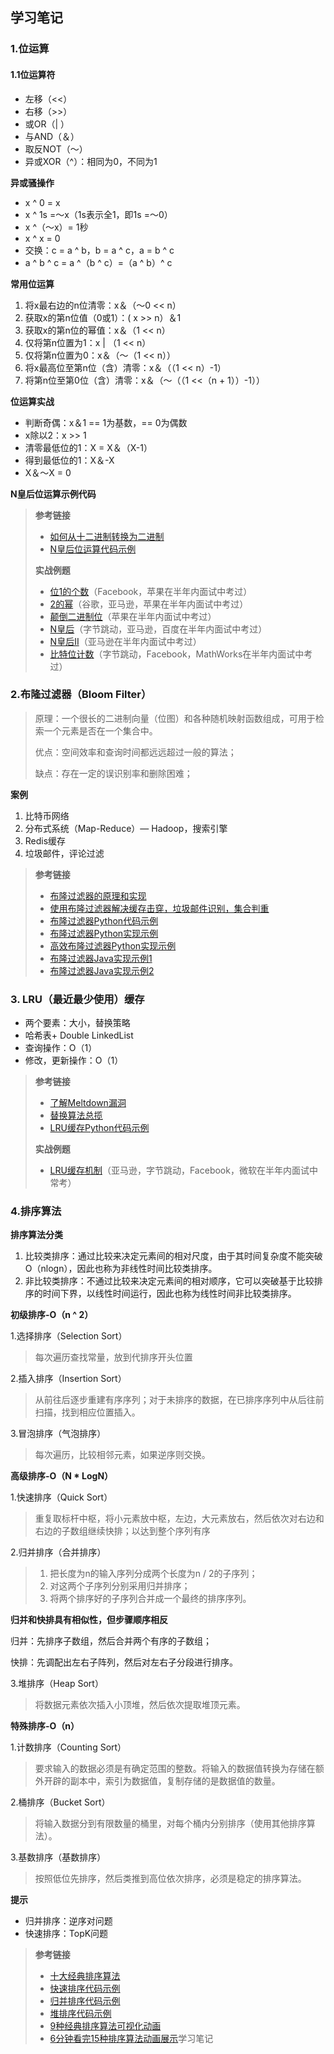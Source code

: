 ## 学习笔记

### 1.位运算

#### 1.1位运算符

- 左移（<<）
- 右移（>>）
- 或OR（| ）
- 与AND（＆）
- 取反NOT（〜）
- 异或XOR（^）：相同为0，不同为1

**异或骚操作**

- x ^ 0 = x
- x ^ 1s =〜x（1s表示全1，即1s =〜0）
- x ^（〜x）= 1秒
- x ^ x = 0
- 交换：c = a ^ b，b = a ^ c，a = b ^ c
- a ^ b ^ c = a ^（b ^ c）=（a ^ b）^ c

**常用位运算**

1. 将x最右边的n位清零：x＆（〜0 << n）
2. 获取x的第n位值（0或1）：( x >> n）＆1
3. 获取x的第n位的幂值：x＆（1 << n）
4. 仅将第n位置为1：x | （1 << n）
5. 仅将第n位置为0：x＆（〜（1 << n））
6. 将x最高位至第n位（含）清零：x＆（（1 << n）-1）
7. 将第n位至第0位（含）清零：x＆（〜（（1 <<（n + 1））-1））

**位运算实战**

- 判断奇偶：x＆1 == 1为基数，== 0为偶数
- x除以2：x >> 1
- 清零最低位的1：X = X＆（X-1）
- 得到最低位的1：X＆-X
- X＆〜X = 0

**N皇后位运算示例代码**

> **参考链接**
>
> - [如何从十二进制转换为二进制](https://zh.wikihow.com/从十进制转换为二进制)
> - [N皇后位运算代码示例](https://shimo.im/docs/YzWa5ZZrZPYWahK2)
>
> **实战例题**
>
> - [位1的个数](https://leetcode-cn.com/problems/number-of-1-bits/)（Facebook，苹果在半年内面试中考过）
> - [2的幂](https://leetcode-cn.com/problems/power-of-two/)（谷歌，亚马逊，苹果在半年内面试中考过）
> - [颠倒二进制位](https://leetcode-cn.com/problems/reverse-bits/)（苹果在半年内面试中考过）
> - [N皇后](https://leetcode-cn.com/problems/n-queens/description/)（字节跳动，亚马逊，百度在半年内面试中考过）
> - [N皇后II](https://leetcode-cn.com/problems/n-queens-ii/description/)（亚马逊在半年内面试中考过）
> - [比特位计数](https://leetcode-cn.com/problems/counting-bits/description/)（字节跳动，Facebook，MathWorks在半年内面试中考过）

### 2.布隆过滤器（Bloom Filter）

> 原理：一个很长的二进制向量（位图）和各种随机映射函数组成，可用于检索一个元素是否在一个集合中。
>
> 优点：空间效率和查询时间都远远超过一般的算法；
>
> 缺点：存在一定的误识别率和删除困难；

**案例**

1. 比特币网络
2. 分布式系统（Map-Reduce）— Hadoop，搜索引擎
3. Redis缓存
4. 垃圾邮件，评论过滤

> **参考链接**
>
> - [布隆过滤器的原理和实现](https://www.cnblogs.com/cpselvis/p/6265825.html)
> - [使用布隆过滤器解决缓存击穿，垃圾邮件识别，集合判重](https://blog.csdn.net/tianyaleixiaowu/article/details/74721877)
> - [布隆过滤器Python代码示例](https://shimo.im/docs/UITYMj1eK88JCJTH)
> - [布隆过滤器Python实现示例](https://www.geeksforgeeks.org/bloom-filters-introduction-and-python-implementation/)
> - [高效布隆过滤器Python实现示例](https://github.com/jhgg/pybloof)
> - [布隆过滤器Java实现示例1](https://github.com/lovasoa/bloomfilter/blob/master/src/main/java/BloomFilter.java)
> - [布隆过滤器Java实现示例2](https://github.com/Baqend/Orestes-Bloomfilter)

### 3. LRU（最近最少使用）缓存

- 两个要素：大小，替换策略
- 哈希表+ Double LinkedList
- 查询操作：O（1）
- 修改，更新操作：O（1）

> **参考链接**
>
> - [了解Meltdown漏洞](https://www.sqlpassion.at/archive/2018/01/06/understanding-the-meltdown-exploit-in-my-own-simple-words/)
> - [替换算法总揽](https://en.wikipedia.org/wiki/Cache_replacement_policies)
> - [LRU缓存Python代码示例](https://shimo.im/docs/CoyPAyXooGcDuLQo)
>
> **实战例题**
>
> - [LRU缓存机制](https://leetcode-cn.com/problems/lru-cache/#/)（亚马逊，字节跳动，Facebook，微软在半年内面试中常考）

### 4.排序算法

**排序算法分类**

1. 比较类排序：通过比较来决定元素间的相对尺度，由于其时间复杂度不能突破O（nlogn），因此也称为非线性时间比较类排序。
2. 非比较类排序：不通过比较来决定元素间的相对顺序，它可以突破基于比较排序的时间下界，以线性时间运行，因此也称为线性时间非比较类排序。

**初级排序-O（n ^ 2）**

1.选择排序（Selection Sort）

> 每次遍历查找常量，放到代排序开头位置

2.插入排序（Insertion Sort）

> 从前往后逐步重建有序序列；对于未排序的数据，在已排序序列中从后往前扫描，找到相应位置插入。

3.冒泡排序（气泡排序）

> 每次遍历，比较相邻元素，如果逆序则交换。

**高级排序-O（N \* LogN）**

1.快速排序（Quick Sort）

> 重复取标杆中枢，将小元素放中枢，左边，大元素放右，然后依次对右边和右边的子数组继续快排；以达到整个序列有序

2.归并排序（合并排序）

> 1. 把长度为n的输入序列分成两个长度为n / 2的子序列；
> 2. 对这两个子序列分别采用归并排序；
> 3. 将两个排序好的子序列合并成一个最终的排序序列。

**归并和快排具有相似性，但步骤顺序相反**

归并：先排序子数组，然后合并两个有序的子数组；

快排：先调配出左右子阵列，然后对左右子分段进行排序。

3.堆排序（Heap Sort）

> 将数据元素依次插入小顶堆，然后依次提取堆顶元素。

**特殊排序-O（n）**

1.计数排序（Counting Sort）

> 要求输入的数据必须是有确定范围的整数。将输入的数据值转换为存储在额外开辟的副本中，索引为数据值，复制存储的是数据值的数量。

2.桶排序（Bucket Sort）

> 将输入数据分到有限数量的桶里，对每个桶内分别排序（使用其他排序算法）。

3.基数排序（基数排序）

> 按照低位先排序，然后类推到高位依次排序，必须是稳定的排序算法。

**提示**

- 归并排序：逆序对问题
- 快速排序：TopK问题

> **参考链接**
>
> - [十大经典排序算法](https://www.cnblogs.com/onepixel/p/7674659.html)
> - [快速排序代码示例](https://shimo.im/docs/TX9bDbSC7C0CR5XO)
> - [归并排序代码示例](https://shimo.im/docs/sDXxjjiKf3gLVVAU)
> - [堆排序代码示例](https://shimo.im/docs/M2xfacKvwzAykhz6)
> - [9种经典排序算法可视化动画](https://www.bilibili.com/video/av25136272)
> - [6分钟看完15种排序算法动画展示](https://www.bilibili.com/video/av63851336)学习笔记
